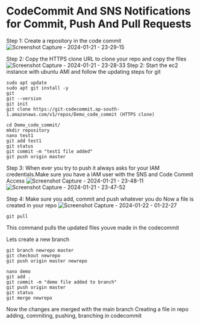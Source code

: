 
# CodeCommit And SNS Notifications for Commit, Push And Pull Requests 

Step 1: Create a repository in the code commit 
![Screenshot Capture - 2024-01-21 - 23-29-15](https://github.com/keedevops/codecommit/assets/155215036/96fc1cff-e065-4b79-9374-28796ac1261c)

Step 2: Copy the HTTPS clone URL to clone your repo and copy the files
![Screenshot Capture - 2024-01-21 - 23-28-33](https://github.com/keedevops/codecommit/assets/155215036/ac4d145d-fcb4-4e53-8582-e6bda2b7714b)
Step 2: Start the ec2 instance with ubuntu AMI and follow the updating steps for git

```
sudo apt update 
sudo apt git install -y
git
git --version
git init
git clone https://git-codecommit.ap-south-1.amazonaws.com/v1/repos/Demo_code_commit (HTTPS clone)

```

```
cd Demo_code_commit/
mkdir repository
nano test1
git add test1
git status
git commit -m "test1 file added"
git push origin master

```
Step 3: When ever you try to push it always asks for your IAM credentials.Make sure you have a IAM user with the SNS and Code Commit Access
![Screenshot Capture - 2024-01-21 - 23-48-11](https://github.com/keedevops/codecommit/assets/155215036/c2c0a703-6c91-4385-a54e-f0b0628d4599)
![Screenshot Capture - 2024-01-21 - 23-47-52](https://github.com/keedevops/codecommit/assets/155215036/84c16f75-0b51-436f-82ac-44e858dab7cf)

Step 4: Make sure you add, commit and push whatever you do 
Now a file is created in your repo
![Screenshot Capture - 2024-01-22 - 01-22-27](https://github.com/keedevops/codecommit/assets/155215036/8a3d4e5f-3e6b-40a7-a024-5fd8cdb9c907)
```
git pull

```
This command pulls the updated files youve made in the codecommit 

Lets create a new branch 
```
git branch newrepo master
git checkout newrepo
git push origin master newrepo

nano demo
git add .
git commit -m "demo file added to branch"
git push origin master
git status
git merge newrepo

```
Now the changes are merged with the main branch 
Creating a file in repo adding, commiting, pushing, branching in codecommit





